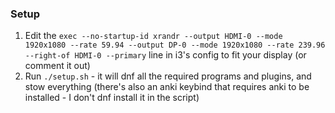 ### Setup
1. Edit the `exec --no-startup-id xrandr --output HDMI-0 --mode 1920x1080 --rate 59.94 --output DP-0 --mode 1920x1080 --rate 239.96 --right-of HDMI-0 --primary` line in i3's config to fit your display (or comment it out)
2. Run `./setup.sh` - it will dnf all the required programs and plugins, and stow everything (there's also an anki keybind that requires anki to be installed - I don't dnf install it in the script)
